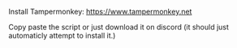 Install Tampermonkey: https://www.tampermonkey.net

Copy paste the script or just download it on discord (it should just automaticly attempt to install it.)
